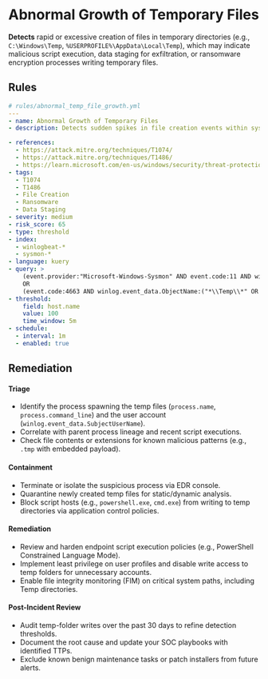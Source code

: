 # Abnormal Growth of Temporary Files

**Detects** rapid or excessive creation of files in temporary directories (e.g., `C:\Windows\Temp`, `%USERPROFILE%\AppData\Local\Temp`), which may indicate malicious script execution, data staging for exfiltration, or ransomware encryption processes writing temporary files.



## Rules

```yaml
# rules/abnormal_temp_file_growth.yml
---
- name: Abnormal Growth of Temporary Files
- description: Detects sudden spikes in file creation events within system or user Temp folders, indicating potential malware staging, ransomware activity, or unsanctioned scripts.

- references:
  - https://attack.mitre.org/techniques/T1074/  
  - https://attack.mitre.org/techniques/T1486/  
  - https://learn.microsoft.com/en-us/windows/security/threat-protection/auditing/event-4663  
- tags:
  - T1074
  - T1486
  - File Creation
  - Ransomware
  - Data Staging
- severity: medium
- risk_score: 65
- type: threshold
- index:
  - winlogbeat-*
  - sysmon-*
- language: kuery
- query: >
    (event.provider:"Microsoft-Windows-Sysmon" AND event.code:11 AND winlog.event_data.TargetFilename:("*\\Temp\\*" OR "*\\AppData\\Local\\Temp\\*"))
    OR
    (event.code:4663 AND winlog.event_data.ObjectName:("*\\Temp\\*" OR "*\\AppData\\Local\\Temp\\*") AND winlog.event_data.AccessMask:"%%4416")
- threshold:
    field: host.name
    value: 100
    time_window: 5m
- schedule:
  - interval: 1m
  - enabled: true
```

## Remediation
#### Triage

- Identify the process spawning the temp files (`process.name`, `process.command_line`) and the user account (`winlog.event_data.SubjectUserName`).
- Correlate with parent process lineage and recent script executions.
- Check file contents or extensions for known malicious patterns (e.g., `.tmp` with embedded payload).

#### Containment

- Terminate or isolate the suspicious process via EDR console.
- Quarantine newly created temp files for static/dynamic analysis.
- Block script hosts (e.g., `powershell.exe`, `cmd.exe`) from writing to temp directories via application control policies.

#### Remediation

- Review and harden endpoint script execution policies (e.g., PowerShell Constrained Language Mode).
- Implement least privilege on user profiles and disable write access to temp folders for unnecessary accounts.
- Enable file integrity monitoring (FIM) on critical system paths, including Temp directories.

#### Post-Incident Review

- Audit temp-folder writes over the past 30 days to refine detection thresholds.
- Document the root cause and update your SOC playbooks with identified TTPs.
- Exclude known benign maintenance tasks or patch installers from future alerts.
